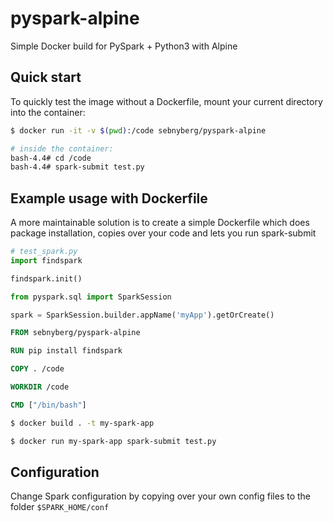 # pyspark-alpine

Simple Docker build for PySpark + Python3 with Alpine

## Quick start

To quickly test the image without a Dockerfile, mount your current directory into the container:

```bash
$ docker run -it -v $(pwd):/code sebnyberg/pyspark-alpine

# inside the container:
bash-4.4# cd /code
bash-4.4# spark-submit test.py
```

## Example usage with Dockerfile

A more maintainable solution is to create a simple Dockerfile which does package installation, copies over your code and lets you run spark-submit

```python
# test_spark.py
import findspark

findspark.init()

from pyspark.sql import SparkSession

spark = SparkSession.builder.appName('myApp').getOrCreate()
```

```Dockerfile
FROM sebnyberg/pyspark-alpine

RUN pip install findspark

COPY . /code

WORKDIR /code

CMD ["/bin/bash"]
```

```bash
$ docker build . -t my-spark-app

$ docker run my-spark-app spark-submit test.py
```

## Configuration

Change Spark configuration by copying over your own config files to the folder `$SPARK_HOME/conf`

